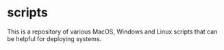 # scripts
This is a repository of various MacOS, Windows and Linux scripts that can be helpful for deploying systems.

